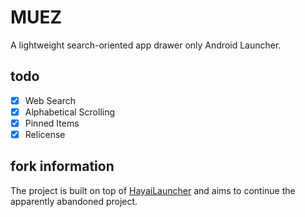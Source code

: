# MUEZ
A lightweight search-oriented app drawer only Android Launcher.

## todo
- [x] Web Search
- [x] Alphabetical Scrolling
- [x] Pinned Items
- [x] Relicense

## fork information
The project is built on top of [HayaiLauncher](https://github.com/seizonsenryaku/HayaiLauncher/) and aims to continue the apparently abandoned project.

